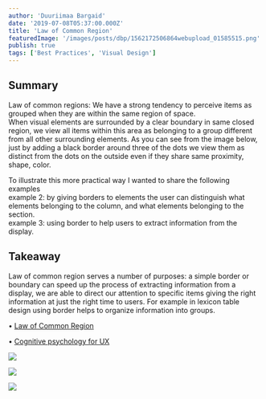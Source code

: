 ```yaml
---
author: 'Duuriimaa Bargaid'
date: '2019-07-08T05:37:00.000Z'
title: 'Law of Common Region'
featuredImage: '/images/posts/dbp/1562172506864webupload_01585515.png'
publish: true
tags: ['Best Practices', 'Visual Design']
---
```


## Summary

Law of common regions: We have a strong tendency to perceive items as grouped when they are within the same region of space.  
When visual elements are surrounded by a clear boundary in same closed region, we view all items within this area as belonging to a group different from all other surrounding elements. As you can see from the image below, just by adding a black border around three of the dots we view them as distinct from the dots on the outside even if they share same proximity, shape, color.

To illustrate this more practical way I wanted to share the following examples  
example 2: by giving borders to elements the user can distinguish what elements belonging to the column, and what elements belonging to the section.  
example 3: using border to help users to extract information from the display.

## Takeaway

Law of common region serves a number of purposes: a simple border or boundary can speed up the process of extracting information from a display, we are able to direct our attention to specific items giving the right information at just the right time to users. For example in lexicon table design using border helps to organize information into groups.

• [Law of Common Region](https://lawsofux.com/law-of-common-region.html)

• [Cognitive psychology for UX](https://www.usertesting.com/blog/gestalt-principles/)

![](/iamges/posts/dbp/1562172506864webupload_01585515.png)

![](/iamges/posts/dbp/1562587297328webupload_01719288.png)

![](/iamges/posts/dbp/1562587302355webupload_01719289.jpg)
